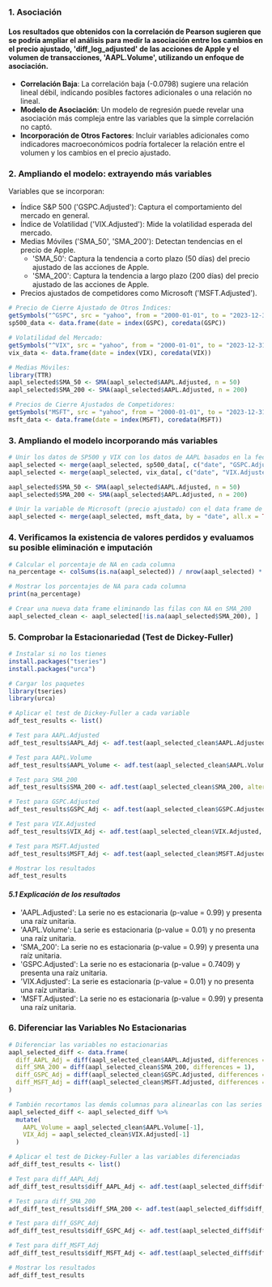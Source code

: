 ### 1. Asociación
#### Los resultados que obtenidos con la correlación de Pearson sugieren que se podría ampliar el análisis para medir la asociación entre los cambios en el precio ajustado, 'diff_log_adjusted' de las acciones de Apple y el volumen de transacciones, 'AAPL.Volume', utilizando un enfoque de asociación.
- **Correlación Baja**: La correlación baja (-0.0798) sugiere una relación lineal débil, indicando posibles factores adicionales o una relación no lineal.
- **Modelo de Asociación**: Un modelo de regresión puede revelar una asociación más compleja entre las variables que la simple correlación no captó.
- **Incorporación de Otros Factores**: Incluir variables adicionales como indicadores macroeconómicos podría fortalecer la relación entre el volumen y los cambios en el precio ajustado.

### 2. Ampliando el modelo: extrayendo más variables
Variables que se incorporan:
- Índice S&P 500 ('GSPC.Adjusted'): Captura el comportamiento del mercado en general.
- Índice de Volatilidad ('VIX.Adjusted'): Mide la volatilidad esperada del mercado.
- Medias Móviles ('SMA_50', 'SMA_200'): Detectan tendencias en el precio de Apple.
  - 'SMA_50': Captura la tendencia a corto plazo (50 días) del precio ajustado de las acciones de Apple.
  - 'SMA_200': Captura la tendencia a largo plazo (200 días) del precio ajustado de las acciones de Apple.
- Precios ajustados de competidores como Microsoft ('MSFT.Adjusted').

```r
# Precio de Cierre Ajustado de Otros Índices:
getSymbols("^GSPC", src = "yahoo", from = "2000-01-01", to = "2023-12-31")
sp500_data <- data.frame(date = index(GSPC), coredata(GSPC))

# Volatilidad del Mercado:
getSymbols("^VIX", src = "yahoo", from = "2000-01-01", to = "2023-12-31")
vix_data <- data.frame(date = index(VIX), coredata(VIX))

# Medias Móviles:
library(TTR)
aapl_selected$SMA_50 <- SMA(aapl_selected$AAPL.Adjusted, n = 50)
aapl_selected$SMA_200 <- SMA(aapl_selected$AAPL.Adjusted, n = 200)

# Precios de Cierre Ajustados de Competidores:
getSymbols("MSFT", src = "yahoo", from = "2000-01-01", to = "2023-12-31")
msft_data <- data.frame(date = index(MSFT), coredata(MSFT))
```
### 3. Ampliando el modelo incorporando más variables

```r
# Unir los datos de SP500 y VIX con los datos de AAPL basados en la fecha
aapl_selected <- merge(aapl_selected, sp500_data[, c("date", "GSPC.Adjusted")], by = "date", all.x = TRUE)
aapl_selected <- merge(aapl_selected, vix_data[, c("date", "VIX.Adjusted")], by = "date", all.x = TRUE)

aapl_selected$SMA_50 <- SMA(aapl_selected$AAPL.Adjusted, n = 50)
aapl_selected$SMA_200 <- SMA(aapl_selected$AAPL.Adjusted, n = 200)

# Unir la variable de Microsoft (precio ajustado) con el data frame de Apple
aapl_selected <- merge(aapl_selected, msft_data, by = "date", all.x = TRUE)
```

### 4. Verificamos la existencia de valores perdidos y evaluamos su posible eliminación e imputación

```r
# Calcular el porcentaje de NA en cada columna
na_percentage <- colSums(is.na(aapl_selected)) / nrow(aapl_selected) * 100

# Mostrar los porcentajes de NA para cada columna
print(na_percentage)

# Crear una nueva data frame eliminando las filas con NA en SMA_200
aapl_selected_clean <- aapl_selected[!is.na(aapl_selected$SMA_200), ]
```

### 5. Comprobar la Estacionariedad (Test de Dickey-Fuller)

```r
# Instalar si no los tienes
install.packages("tseries")
install.packages("urca")

# Cargar los paquetes
library(tseries)
library(urca)

# Aplicar el test de Dickey-Fuller a cada variable
adf_test_results <- list()

# Test para AAPL.Adjusted
adf_test_results$AAPL_Adj <- adf.test(aapl_selected_clean$AAPL.Adjusted, alternative = "stationary")

# Test para AAPL.Volume
adf_test_results$AAPL_Volume <- adf.test(aapl_selected_clean$AAPL.Volume, alternative = "stationary")

# Test para SMA_200
adf_test_results$SMA_200 <- adf.test(aapl_selected_clean$SMA_200, alternative = "stationary")

# Test para GSPC.Adjusted
adf_test_results$GSPC_Adj <- adf.test(aapl_selected_clean$GSPC.Adjusted, alternative = "stationary")

# Test para VIX.Adjusted
adf_test_results$VIX_Adj <- adf.test(aapl_selected_clean$VIX.Adjusted, alternative = "stationary")

# Test para MSFT.Adjusted
adf_test_results$MSFT_Adj <- adf.test(aapl_selected_clean$MSFT.Adjusted, alternative = "stationary")

# Mostrar los resultados
adf_test_results
```
#### *5.1 Explicación de los resultados*
- 'AAPL.Adjusted': La serie no es estacionaria (p-value = 0.99) y presenta una raíz unitaria.
- 'AAPL.Volume': La serie es estacionaria (p-value = 0.01) y no presenta una raíz unitaria.
- 'SMA_200': La serie no es estacionaria (p-value = 0.99) y presenta una raíz unitaria.
- 'GSPC.Adjusted': La serie no es estacionaria (p-value = 0.7409) y presenta una raíz unitaria.
- 'VIX.Adjusted': La serie es estacionaria (p-value = 0.01) y no presenta una raíz unitaria.
- 'MSFT.Adjusted': La serie no es estacionaria (p-value = 0.99) y presenta una raíz unitaria.

### 6. Diferenciar las Variables No Estacionarias
```r
# Diferenciar las variables no estacionarias
aapl_selected_diff <- data.frame(
  diff_AAPL_Adj = diff(aapl_selected_clean$AAPL.Adjusted, differences = 1),
  diff_SMA_200 = diff(aapl_selected_clean$SMA_200, differences = 1),
  diff_GSPC_Adj = diff(aapl_selected_clean$GSPC.Adjusted, differences = 1),
  diff_MSFT_Adj = diff(aapl_selected_clean$MSFT.Adjusted, differences = 1)
)

# También recortamos las demás columnas para alinearlas con las series diferenciadas
aapl_selected_diff <- aapl_selected_diff %>%
  mutate(
    AAPL_Volume = aapl_selected_clean$AAPL.Volume[-1],
    VIX_Adj = aapl_selected_clean$VIX.Adjusted[-1]
  )
```
```r
# Aplicar el test de Dickey-Fuller a las variables diferenciadas
adf_diff_test_results <- list()

# Test para diff_AAPL_Adj
adf_diff_test_results$diff_AAPL_Adj <- adf.test(aapl_selected_diff$diff_AAPL_Adj, alternative = "stationary")

# Test para diff_SMA_200
adf_diff_test_results$diff_SMA_200 <- adf.test(aapl_selected_diff$diff_SMA_200, alternative = "stationary")

# Test para diff_GSPC_Adj
adf_diff_test_results$diff_GSPC_Adj <- adf.test(aapl_selected_diff$diff_GSPC_Adj, alternative = "stationary")

# Test para diff_MSFT_Adj
adf_diff_test_results$diff_MSFT_Adj <- adf.test(aapl_selected_diff$diff_MSFT_Adj, alternative = "stationary")

# Mostrar los resultados
adf_diff_test_results
```
